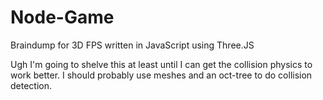 # Node-Game

Braindump for 3D FPS written in JavaScript using Three.JS

Ugh I'm going to shelve this at least until I can get the collision physics
to work better. I should probably use meshes and an oct-tree to do collision
detection.

